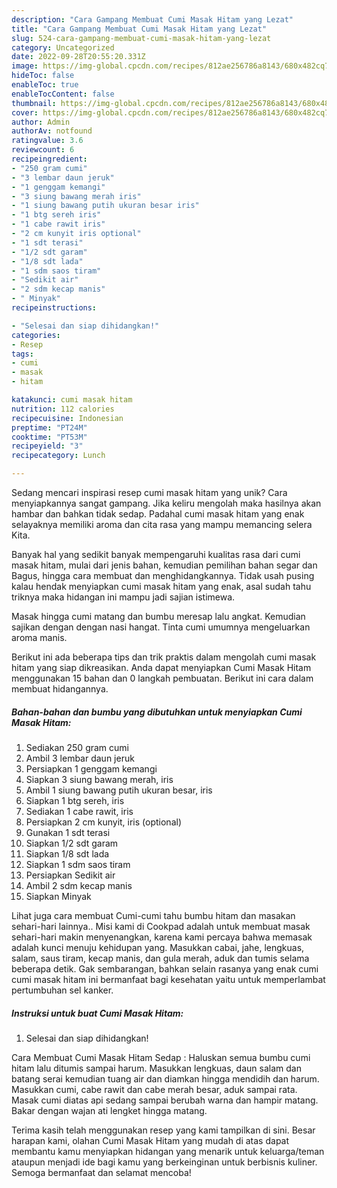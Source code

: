```yaml
---
description: "Cara Gampang Membuat Cumi Masak Hitam yang Lezat"
title: "Cara Gampang Membuat Cumi Masak Hitam yang Lezat"
slug: 524-cara-gampang-membuat-cumi-masak-hitam-yang-lezat
category: Uncategorized
date: 2022-09-28T20:55:20.331Z
image: https://img-global.cpcdn.com/recipes/812ae256786a8143/680x482cq70/cumi-masak-hitam-foto-resep-utama.jpg
hideToc: false
enableToc: true
enableTocContent: false
thumbnail: https://img-global.cpcdn.com/recipes/812ae256786a8143/680x482cq70/cumi-masak-hitam-foto-resep-utama.jpg
cover: https://img-global.cpcdn.com/recipes/812ae256786a8143/680x482cq70/cumi-masak-hitam-foto-resep-utama.jpg
author: Admin
authorAv: notfound
ratingvalue: 3.6
reviewcount: 6
recipeingredient:
- "250 gram cumi"
- "3 lembar daun jeruk"
- "1 genggam kemangi"
- "3 siung bawang merah iris"
- "1 siung bawang putih ukuran besar iris"
- "1 btg sereh iris"
- "1 cabe rawit iris"
- "2 cm kunyit iris optional"
- "1 sdt terasi"
- "1/2 sdt garam"
- "1/8 sdt lada"
- "1 sdm saos tiram"
- "Sedikit air"
- "2 sdm kecap manis"
- " Minyak"
recipeinstructions:

- "Selesai dan siap dihidangkan!"
categories:
- Resep
tags:
- cumi
- masak
- hitam

katakunci: cumi masak hitam 
nutrition: 112 calories
recipecuisine: Indonesian
preptime: "PT24M"
cooktime: "PT53M"
recipeyield: "3"
recipecategory: Lunch

---
```





Sedang mencari inspirasi resep cumi masak hitam yang unik? Cara menyiapkannya sangat gampang. Jika keliru mengolah maka hasilnya akan hambar dan bahkan tidak sedap. Padahal cumi masak hitam yang enak selayaknya memiliki aroma dan cita rasa yang mampu memancing selera Kita.





Banyak hal yang sedikit banyak mempengaruhi kualitas rasa dari cumi masak hitam, mulai dari jenis bahan, kemudian pemilihan bahan segar dan Bagus, hingga cara membuat dan menghidangkannya. Tidak usah pusing kalau hendak menyiapkan cumi masak hitam yang enak,      asal sudah tahu triknya maka hidangan ini mampu jadi sajian istimewa.














Masak hingga cumi matang dan bumbu meresap lalu angkat. Kemudian sajikan dengan dengan nasi hangat. Tinta cumi umumnya mengeluarkan aroma manis.






Berikut ini ada beberapa tips dan trik praktis dalam mengolah cumi masak hitam yang siap dikreasikan. Anda dapat menyiapkan Cumi Masak Hitam menggunakan 15 bahan dan 0 langkah pembuatan. Berikut ini cara dalam membuat hidangannya.

<!--inarticleads1-->

##### Bahan-bahan dan bumbu yang dibutuhkan untuk menyiapkan Cumi Masak Hitam:

1. Sediakan 250 gram cumi
1. Ambil 3 lembar daun jeruk
1. Persiapkan 1 genggam kemangi
1. Siapkan 3 siung bawang merah, iris
1. Ambil 1 siung bawang putih ukuran besar, iris
1. Siapkan 1 btg sereh, iris
1. Sediakan 1 cabe rawit, iris
1. Persiapkan 2 cm kunyit, iris (optional)
1. Gunakan 1 sdt terasi
1. Siapkan 1/2 sdt garam
1. Siapkan 1/8 sdt lada
1. Siapkan 1 sdm saos tiram
1. Persiapkan Sedikit air
1. Ambil 2 sdm kecap manis
1. Siapkan  Minyak


Lihat juga cara membuat Cumi-cumi tahu bumbu hitam dan masakan sehari-hari lainnya.. Misi kami di Cookpad adalah untuk membuat masak sehari-hari makin menyenangkan, karena kami percaya bahwa memasak adalah kunci menuju kehidupan yang. Masukkan cabai, jahe, lengkuas, salam, saus tiram, kecap manis, dan gula merah, aduk dan tumis selama beberapa detik. Gak sembarangan, bahkan selain rasanya yang enak cumi cumi masak hitam ini bermanfaat bagi kesehatan yaitu untuk memperlambat pertumbuhan sel kanker. 

<!--inarticleads2-->

##### Instruksi untuk buat Cumi Masak Hitam:


1. Selesai dan siap dihidangkan!

Cara Membuat Cumi Masak Hitam Sedap : Haluskan semua bumbu cumi hitam lalu ditumis sampai harum. Masukkan lengkuas, daun salam dan batang serai kemudian tuang air dan diamkan hingga mendidih dan harum. Masukkan cumi, cabe rawit dan cabe merah besar, aduk sampai rata. Masak cumi diatas api sedang sampai berubah warna dan hampir matang. Bakar dengan wajan ati lengket hingga matang. 

Terima kasih telah menggunakan resep yang kami tampilkan di sini. Besar harapan kami, olahan Cumi Masak Hitam yang mudah di atas dapat membantu kamu menyiapkan hidangan yang menarik untuk keluarga/teman ataupun menjadi ide bagi kamu yang berkeinginan untuk berbisnis kuliner. Semoga bermanfaat dan selamat mencoba!
